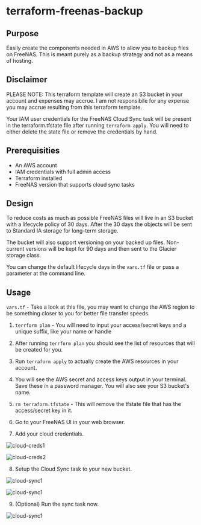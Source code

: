 # terraform-freenas-backup

## Purpose

Easily create the components needed in AWS to allow you to backup files on FreeNAS. This is meant purely as a backup strategy and not as a means of hosting.

## Disclaimer

PLEASE NOTE: This terraform template will create an S3 bucket in your account and expenses may accrue. I am not responsibile for any expense you may accrue resulting from this terraform template.

Your IAM user credentials for the FreeNAS Cloud Sync task will be present in the terraform.tfstate file after running `terraform apply`. You will need to either delete the state file or remove the credentials by hand.

## Prerequisities

* An AWS account
* IAM credentials with full admin access
* Terraform installed
* FreeNAS version that supports cloud sync tasks

## Design

To reduce costs as much as possible FreeNAS files will live in an S3 bucket with a lifecycle policy of 30 days. After the 30 days the objects will be sent to Standard IA storage for long-term storage.

The bucket will also support versioning on your backed up files. Non-current versions will be kept for 90 days and then sent to the Glacier storage class.

You can change the default lifecycle days in the `vars.tf` file or pass a parameter at the command line.

## Usage
`vars.tf` - Take a look at this file, you may want to change the AWS region to be something closer to you for better file transfer speeds.

1) `terrform plan` - You will need to input your access/secret keys and a unique suffix, like your name or handle

2) After running `terrform plan` you should see the list of resources that will be created for you.

3) Run `terraform apply` to actually create the AWS resources in your account.

4) You will see the AWS secret and access keys output in your terminal. Save these in a password manager. You will also see your S3 bucket's name.

5) `rm terraform.tfstate` - This will remove the tfstate file that has the access/secret key in it.

6) Go to your FreeNAS UI in your web browser.

7) Add your cloud credentials.

![cloud-creds1](./images/cloud-creds1.png)

![cloud-creds2](./images/cloud-creds2.png)

8) Setup the Cloud Sync task to your new bucket.

![cloud-sync1](/images/cloud-sync1.png)

![cloud-sync1](/images/cloud-sync2.png)

9) (Optional) Run the sync task now.

![cloud-sync1](/images/cloud-sync3.png)
